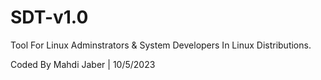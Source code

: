 # SDT-v1.0
Tool For Linux Adminstrators &amp; System Developers In Linux Distributions.

Coded By Mahdi Jaber | 10/5/2023
